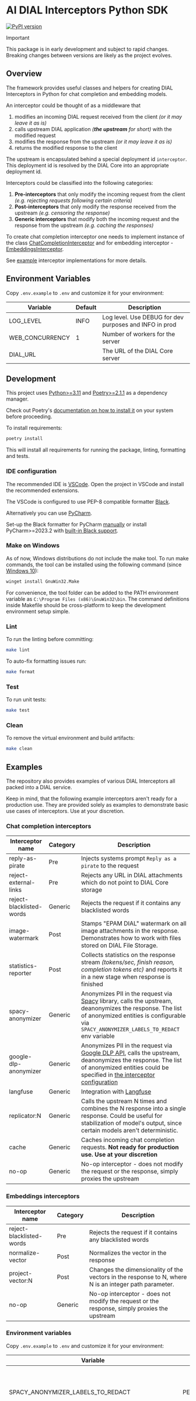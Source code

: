 # AI DIAL Interceptors Python SDK

[![PyPI version](https://img.shields.io/pypi/v/aidial-interceptors-sdk.svg)](https://pypi.org/project/aidial-interceptors-sdk/)

> [!IMPORTANT]
> This package is in early development and subject to rapid changes. Breaking changes between versions are likely as the project evolves.

## Overview

The framework provides useful classes and helpers for creating DIAL Interceptors in Python for chat completion and embedding models.

An interceptor could be thought of as a middleware that

1. modifies an incoming DIAL request received from the client *(or it may leave it as is)*
2. calls upstream DIAL application *(**the upstream** for short)* with the modified request
3. modifies the response from the upstream *(or it may leave it as is)*
4. returns the modified response to the client

The upstream is encapsulated behind a special deployment id `interceptor`. This deployment id is resolved by the DIAL Core into an appropriate deployment id.

Interceptors could be classified into the following categories:

1. **Pre-interceptors** that only modify the incoming request from the client *(e.g. rejecting requests following certain criteria)*
2. **Post-interceptors** that only modify the response received from the upstream *(e.g. censoring the response)*
3. **Generic interceptors** that modify both the incoming request and the response from the upstream *(e.g. caching the responses)*

To create chat completion interceptor one needs to implement instance of the class [ChatCompletionInterceptor](aidial_interceptors_sdk/chat_completion/base.py) and for embedding interceptor - [EmbeddingsInterceptor](aidial_interceptors_sdk/embeddings/base.py).

See [example](aidial_interceptors_sdk/examples/interceptor/registry.py) interceptor implementations for more details.

## Environment Variables

Copy `.env.example` to `.env` and customize it for your environment:

|Variable|Default|Description|
|---|---|---|
|LOG_LEVEL|INFO|Log level. Use DEBUG for dev purposes and INFO in prod|
|WEB_CONCURRENCY|1|Number of workers for the server|
|DIAL_URL||The URL of the DIAL Core server|

## Development

This project uses [Python>=3.11](https://www.python.org/downloads/) and [Poetry>=2.1.1](https://python-poetry.org/) as a dependency manager.

Check out Poetry's [documentation on how to install it](https://python-poetry.org/docs/#installation) on your system before proceeding.

To install requirements:

```sh
poetry install
```

This will install all requirements for running the package, linting, formatting and tests.

### IDE configuration

The recommended IDE is [VSCode](https://code.visualstudio.com/).
Open the project in VSCode and install the recommended extensions.

The VSCode is configured to use PEP-8 compatible formatter [Black](https://black.readthedocs.io/en/stable/index.html).

Alternatively you can use [PyCharm](https://www.jetbrains.com/pycharm/).

Set-up the Black formatter for PyCharm [manually](https://black.readthedocs.io/en/stable/integrations/editors.html#pycharm-intellij-idea) or
install PyCharm>=2023.2 with [built-in Black support](https://blog.jetbrains.com/pycharm/2023/07/2023-2/#black).

### Make on Windows

As of now, Windows distributions do not include the make tool. To run make commands, the tool can be installed using
the following command (since [Windows 10](https://learn.microsoft.com/en-us/windows/package-manager/winget/)):

```sh
winget install GnuWin32.Make
```

For convenience, the tool folder can be added to the PATH environment variable as `C:\Program Files (x86)\GnuWin32\bin`.
The command definitions inside Makefile should be cross-platform to keep the development environment setup simple.

### Lint

To run the linting before committing:

```sh
make lint
```

To auto-fix formatting issues run:

```sh
make format
```

### Test

To run unit tests:

```sh
make test
```

### Clean

To remove the virtual environment and build artifacts:

```sh
make clean
```

## Examples

The repository also provides examples of various DIAL Interceptors all packed into a DIAL service.

Keep in mind, that the following example interceptors aren't ready for a production use.
They are provided solely as examples to demonstrate basic use cases of interceptors. Use at your discretion.

### Chat completion interceptors

|Interceptor name|Category|Description|
|---|---|---|
|reply-as-pirate|Pre|Injects systems prompt `Reply as a pirate` to the request|
|reject-external-links|Pre|Rejects any URL in DIAL attachments which do not point to DIAL Core storage|
|reject-blacklisted-words|Generic|Rejects the request if it contains any blacklisted words|
|image-watermark|Post|Stamps "EPAM DIAL" watermark on all image attachments in the response. Demonstrates how to work with files stored on DIAL File Storage.|
|statistics-reporter|Post|Collects statistics on the response stream *(tokens/sec, finish reason, completion tokens etc)* and reports it in a new stage when response is finished|
|spacy-anonymizer|Generic|Anonymizes PII in the request via [Spacy](https://spacy.io/models/en#en_core_web_sm) library, calls the upstream, deanonymizes the response. The list of anonymized entities is configurable via `SPACY_ANONYMIZER_LABELS_TO_REDACT` env variable|
|google-dlp-anonymizer|Generic|Anonymizes PII in the request via [Google DLP API](https://cloud.google.com/sensitive-data-protection/docs/reference/rest/v2/projects.content/deidentify), calls the upstream, deanonymizes the response. The list of anonymized entities could be specified in [the interceptor configuration](#google-dlp-interceptor)|
|langfuse|Generic|Integration with [Langfuse](https://langfuse.com/)|
|replicator:N|Generic|Calls the upstream N times and combines the N response into a single response. Could be useful for stabilization of model's output, since certain models aren't deterministic.|
|cache|Generic|Caches incoming chat completion requests. **Not ready for production use. Use at your discretion**|
|no-op|Generic|No-op interceptor - does not modify the request or the response, simply proxies the upstream|

### Embeddings interceptors

|Interceptor name|Category|Description|
|---|---|---|
|reject-blacklisted-words|Pre|Rejects the request if it contains any blacklisted words|
|normalize-vector|Post|Normalizes the vector in the response|
|project-vector:N|Post|Changes the dimensionality of the vectors in the response to N, where N is an integer path parameter.|
|no-op|Generic|No-op interceptor - does not modify the request or the response, simply proxies the upstream|

### Environment variables

Copy `.env.example` to `.env` and customize it for your environment:

|Variable|Default|Description|
|---|---|---|
|SPACY_ANONYMIZER_LABELS_TO_REDACT|PERSON,ORG,GPE,PRODUCT|Comma-separated list of spaCy entity types to redact. Find the full list of entities [here](https://github.com/explosion/spacy-models/blob/e46017f5c8241096c1b30fae080f0e0709c8038c/meta/en_core_web_sm-3.7.0.json#L121-L140).|
|GOOGLE_DLP_ANONYMIZER_INFO_TYPES_TO_DE_IDENTIFY|PHONE_NUMBER,FIRST_NAME,LAST_NAME|Comma-separated list of Google info types to de-identify. The full list of InfoType's for anonymization could be found in the [Google DLP documentation](https://cloud.google.com/sensitive-data-protection/docs/infotypes-reference). Alternatively, info types could be configured on per-deployment basis in the [DAIL Core Config](#google-dlp-interceptor).|
|GCP_PROJECT_ID||GCP project ID used by `google-dlp-anonymizer` interceptor. The required IAM Role to access the DLP de-identify API is [DLP User](https://cloud.google.com/sensitive-data-protection/docs/iam-roles#dlp.user).|
|LANGFUSE_SECRET_KEY||Langfuse secret key|
|LANGFUSE_PUBLIC_KEY||Langfuse public key|
|LANGFUSE_HOST||Langfuse server host|

### Running interceptor as a DIAL service

#### From package

To run the server with examples using pip:

```sh
pip install uvicorn python-dotenv "aidial-interceptors-sdk[examples]"
echo "DIAL_URL=URL" > .env
uvicorn "aidial_interceptors_sdk.examples.app:app" --host "0.0.0.0" --port 5000 --env-file ./.env
```

Don't forget to set the appropriate `DIAL_URL` in the `.env` file.

The command will start the server on `http://localhost:5000` exposing endpoints for each of the interceptors like the following:

- `http://localhost:5000/openai/deployments/spacy-anonymizer/chat/completions`
- `http://localhost:5000/openai/deployments/normalize-vector/embeddings`

#### From sources

First clone the repository:

```sh
git clone https://github.com/epam/ai-dial-interceptors-sdk.git
cd ai-dial-interceptors-sdk
echo "DIAL_URL=URL" > .env
```

Then run dev server with examples:

```sh
make examples_serve
```

Or run the server from Docker container:

```sh
make examples_docker_serve
```

### DIAL Core configuration

The interceptor endpoints are defined in the `interceptors` section of the DIAL Core configuration like this:

```json
{
    "interceptors": {
        "chat-reply-as-pirate": {
            "endpoint": "${INTERCEPTOR_SERVICE_URL}/openai/deployments/reply-as-pirate/chat/completions"
        },
        "chat-statistics-reporter": {
            "endpoint": "${INTERCEPTOR_SERVICE_URL}/openai/deployments/statistics-reporter/chat/completions"
        },
        "chat-google-dlp-anonymizer": {
            "endpoint": "${INTERCEPTOR_SERVICE_URL}/openai/deployments/google-dlp-anonymizer/chat/completions"
        }
    }
}
```

where `INTERCEPTOR_SERVICE_URL` is the URL of the interceptor service, which is `http://localhost:5000` when run locally, or the interceptor service URL when deployed within Kubernetes.

The declared interceptors could be then attached to particular models and applications:

```json
{
    "models": {
        "anthropic.claude-v3-haiku": {
            "type": "chat",
            "iconUrl": "anthropic.svg",
            "endpoint": "${BEDROCK_ADAPTER_SERVICE_URL}/openai/deployments/anthropic.claude-3-haiku-20240307-v1:0/chat/completions",
            "interceptors": [
                "chat-statistics-reporter",
                "chat-reply-as-pirate"
            ]
        }
    }
}
```

Make sure that

1. chat completion interceptors are only used in chat models or applications,
2. embeddings interceptors are only used in embeddings models.

The stack of interceptors in DIAL works similarly to a stack of middlewares in Express.js or Django:

```txt
Client -> (original request) ->
  Interceptor 1 -> (modified request #1) ->
    Interceptor 2 -> (modified request #2) ->
      Upstream -> (original response) ->
    Interceptor 2 -> (modified response #1) ->
  Interceptor 1 -> (modified response #2) ->
Client
```

**Every** request/response in the diagram above goes through the DIAL Core. This is hidden from the diagram for brevity.

#### Interceptor configuration

If an interceptor support configuration, it must expose `/configuration` endpoint which must return [JSON schema](https://json-schema.org/) of the configuration. This configuration endpoint must be specified under `feature.configurationEndpoint` fields in the DIAL Core configuration.

The interceptor configuration could be preset on the per-interceptor basis in DIAL Core configuration via the `defaults` field:

```json
{
    "interceptors": {
        "chat-google-dlp-anonymizer": {
            "endpoint": "${INTERCEPTOR_ORIGIN}/openai/deployments/google-dlp-anonymizer/chat/completions",
            "features": {
                "configurationEndpoint": "${INTERCEPTOR_ORIGIN}/openai/deployments/google-dlp-anonymizer/configuration",
            },
            "defaults": {
                "custom_fields": {
                    "interceptor_configuration": "$interceptor_configuration"
                }
            }
        }
    },
    "models": {
        "anthropic.claude-v3-haiku": {
            "type": "chat",
            "iconUrl": "anthropic.svg",
            "endpoint": "${BEDROCK_ADAPTER_SERVICE_URL}/openai/deployments/anthropic.claude-3-haiku-20240307-v1:0/chat/completions",
            "interceptors": [
                "chat-google-dlp-anonymizer"
            ]
        }
    }
}
```

The given `defaults` field means that DIAL Core will enrich chat completion request sent to the interceptor with `custom_fields.interceptor_configuration` field equal to `$interceptor_configuration`. This JSON value must follow the JSON schema exposed by the `/configuration` endpoint.

##### Google DLP interceptor

The interceptor allows to configure the entities in the text that are going to be identified and replaced with placeholders.

Here is an example of `$interceptor_configuration` for the interceptor:

```json
{
    "deidentification_config": {
        "info_types": [
            "PHONE_NUMBER",
            "FIRST_NAME",
            "LAST_NAME"
        ]
    }
}
```

The full list of targets for anonymization *(aka info-types)* could be found in the [Google DLP documentation](https://cloud.google.com/sensitive-data-protection/docs/infotypes-reference).

The list of info types in the DIAL Core config overrides over the one configured in the `GOOGLE_DLP_ANONYMIZER_INFO_TYPES_TO_DE_IDENTIFY` [environment variable](#environment-variables).